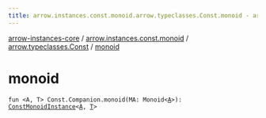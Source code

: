 ```yaml
---
title: arrow.instances.const.monoid.arrow.typeclasses.Const.monoid - arrow-instances-core
---
```


[arrow-instances-core](../../index.html) / [arrow.instances.const.monoid](../index.html) / [arrow.typeclasses.Const](index.html) / [monoid](./monoid.html)

# monoid

`fun <A, T> Const.Companion.monoid(MA: Monoid<`[`A`](monoid.html#A)`>): `[`ConstMonoidInstance`](../../arrow.instances/-const-monoid-instance/index.html)`<`[`A`](monoid.html#A)`, `[`T`](monoid.html#T)`>`